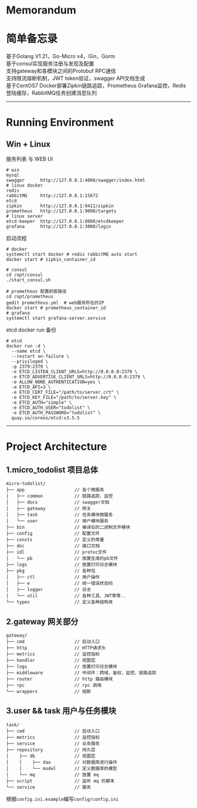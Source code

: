 # Memorandum
# 简单备忘录

基于Golang V1.21，Go-Micro v4，Gin，Gorm  
基于consul实现服务注册与发现及配置  
支持gateway和各模块之间的Protobuf RPC通信  
支持限流熔断机制，JWT token验证，swagger API文档生成  
基于CentOS7 Docker部署Zipkin链路追踪，Prometheus Grafana监控，Redis登陆缓存，RabbitMQ任务创建消息队列  

****

# Running Environment

## Win + Linux
  服务列表 与 WEB UI
```shell
# win
mysql 
swagger      http://127.0.0.1:4000/swagger/index.html
# linux docker
redis   
rabbitMQ     http://127.0.0.1:15672
etcd      
zipkin       http://127.0.0.1:9411/zipkin
prometheus   http://127.0.0.1:9090/targets
# linux server
etcd-keeper  http://127.0.0.1:8080/etcdkeeper
grafana      http://127.0.0.1:3000/login
```

  启动流程
```shell
# docker
systemctl start docker # redis rabbitMQ auto start
docker start # zipkin_container_id
```  

```shell
# consul 
cd /opt/consul
./start_consul.sh
```  

```shell
# prometheus 配置抓取路径
cd /opt/prometheus
gedit prometheus.yml  # web服务所在的IP
docker start # prometheus_container_id
# grafana
systemctl start grafana-server.service
```  
  etcd docker run 备份
```shell
# etcd
docker run -d \
  --name etcd \
  --restart on-failure \
  --privileged \
  -p 2379:2379 \
  -e ETCD_LISTEN_CLIENT_URLS=http://0.0.0.0:2379 \
  -e ETCD_ADVERTISE_CLIENT_URLS=http://0.0.0.0:2379 \
  -e ALLOW_NONE_AUTHENTICATION=yes \
  -e ETCD_API=3 \
  -e ETCD_CERT_FILE="/path/to/server.crt" \
  -e ETCD_KEY_FILE="/path/to/server.key" \
  -e ETCD_AUTH="simple" \
  -e ETCD_AUTH_USER="todolist" \
  -e ETCD_AUTH_PASSWORD="todolist" \
  quay.io/coreos/etcd:v3.5.5
```
  
****

# Project Architecture
## 1.micro_todolist 项目总体
```
micro-todolist/
├── app                   // 各个微服务
│   ├── common            // 链路追踪、监控
│   ├── docs              // swagger文档
│   ├── gateway           // 网关
│   ├── task              // 任务模块微服务
│   └── user              // 用户模块服务
├── bin                   // 编译后的二进制文件模块
├── config                // 配置文件
├── consts                // 定义的常量
├── doc                   // 接口文档
├── idl                   // protoc文件
│   └── pb                // 放置生成的pb文件
├── logs                  // 放置打印日志模块
├── pkg                   // 各种包
│   ├── ctl               // 用户操作
│   ├── e                 // 统一错误状态码
│   ├── logger            // 日志
│   └── util              // 各种工具、JWT等等..
└── types                 // 定义各种结构体
```

## 2.gateway 网关部分
```
gateway/
├── cmd                   // 启动入口
├── http                  // HTTP请求头
├── metrics               // 监控指标
├── handler               // 视图层
├── logs                  // 放置打印日志模块
├── middleware            // 中间件：跨域，鉴权，监控，链路追踪
├── router                // http 路由模块
├── rpc                   // rpc 调用
└── wrappers              // 熔断
```

## 3.user && task 用户与任务模块
```
task/
├── cmd                   // 启动入口
├── metrics               // 监控指标
├── service               // 业务服务
├── repository            // 持久层
│    ├── db               // 视图层
│    │    ├── dao         // 对数据库进行操作
│    │    └── model       // 定义数据库的模型
│    └── mq               // 放置 mq
├── script                // 监听 mq 的脚本
└── service               // 服务
```


根据`config.ini.example`编写`config/config.ini`


